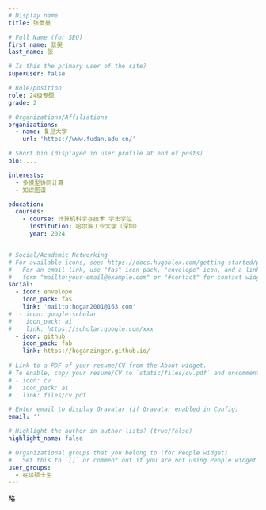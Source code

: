 ```yaml
---
# Display name
title: 张景昊

# Full Name (for SEO)
first_name: 景昊
last_name: 张

# Is this the primary user of the site?
superuser: false

# Role/position
role: 24级专硕
grade: 2

# Organizations/Affiliations
organizations:
  - name: 复旦大学
    url: 'https://www.fudan.edu.cn/'

# Short bio (displayed in user profile at end of posts)
bio: ...

interests:
  - 多模型协同计算
  - 知识图谱

education:
  courses:
    - course: 计算机科学与技术 学士学位
      institution: 哈尔滨工业大学（深圳）
      year: 2024


# Social/Academic Networking
# For available icons, see: https://docs.hugoblox.com/getting-started/page-builder/#icons
#   For an email link, use "fas" icon pack, "envelope" icon, and a link in the
#   form "mailto:your-email@example.com" or "#contact" for contact widget.
social:
  - icon: envelope
    icon_pack: fas
    link: 'mailto:hogan2001@163.com'
#  - icon: google-scholar
#    icon_pack: ai
#    link: https://scholar.google.com/xxx
  - icon: github
    icon_pack: fab
    link: https://hoganzinger.github.io/
  
# Link to a PDF of your resume/CV from the About widget.
# To enable, copy your resume/CV to `static/files/cv.pdf` and uncomment the lines below.
# - icon: cv
#   icon_pack: ai
#   link: files/cv.pdf

# Enter email to display Gravatar (if Gravatar enabled in Config)
email: ''

# Highlight the author in author lists? (true/false)
highlight_name: false

# Organizational groups that you belong to (for People widget)
#   Set this to `[]` or comment out if you are not using People widget.
user_groups:
  - 在读硕士生
---
```


略